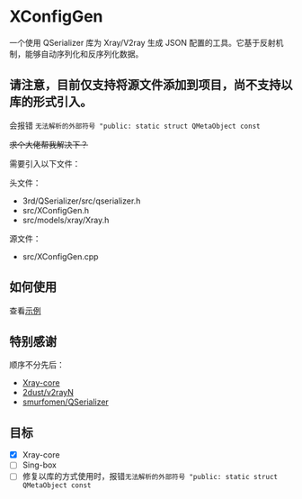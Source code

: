 # XConfigGen

一个使用 QSerializer 库为 Xray/V2ray 生成 JSON 配置的工具。它基于反射机制，能够自动序列化和反序列化数据。

## 请注意，目前仅支持将源文件添加到项目，尚不支持以库的形式引入。

会报错 `无法解析的外部符号 "public: static struct QMetaObject const`

~~求个大佬帮我解决下？~~

需要引入以下文件：

头文件：
- 3rd/QSerializer/src/qserializer.h
- src/XConfigGen.h
- src/models/xray/Xray.h

源文件：
- src/XConfigGen.cpp

## 如何使用

查看[示例](/examples)

## 特别感谢

顺序不分先后：
- [Xray-core](https://github.com/xtls/xray-core)
- [2dust/v2rayN](https://github.com/2dust/v2rayN)
- [smurfomen/QSerializer](https://github.com/smurfomen/QSerializer)

## 目标

- [x] Xray-core
- [ ] Sing-box
- [ ] 修复以库的方式使用时，报错`无法解析的外部符号 "public: static struct QMetaObject const`
